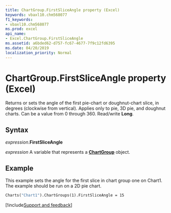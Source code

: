 ```yaml
---
title: ChartGroup.FirstSliceAngle property (Excel)
keywords: vbaxl10.chm568077
f1_keywords:
- vbaxl10.chm568077
ms.prod: excel
api_name:
- Excel.ChartGroup.FirstSliceAngle
ms.assetid: a6bded62-d757-fc67-4677-7f9c12fd6395
ms.date: 04/20/2019
localization_priority: Normal
---
```



# ChartGroup.FirstSliceAngle property (Excel)

Returns or sets the angle of the first pie-chart or doughnut-chart slice, in degrees (clockwise from vertical). Applies only to pie, 3D pie, and doughnut charts. Can be a value from 0 through 360. Read/write **Long**.


## Syntax

_expression_.**FirstSliceAngle**

_expression_ A variable that represents a **[ChartGroup](Excel.ChartGroup(object).md)** object.


## Example

This example sets the angle for the first slice in chart group one on Chart1. The example should be run on a 2D pie chart.

```vb
Charts("Chart1").ChartGroups(1).FirstSliceAngle = 15
```



[!include[Support and feedback](~/includes/feedback-boilerplate.md)]